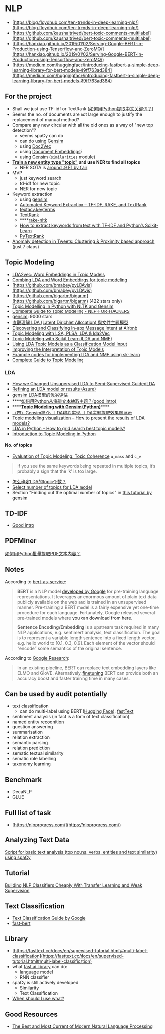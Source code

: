 # NLP

* [https://blog.floydhub.com/ten-trends-in-deep-learning-nlp/](https://blog.floydhub.com/ten-trends-in-deep-learning-nlp/)
* [https://github.com/kaushaltrivedi/bert-toxic-comments-multilabel](https://github.com/kaushaltrivedi/bert-toxic-comments-multilabel)
* [https://hanxiao.github.io/2019/01/02/Serving-Google-BERT-in-Production-using-Tensorflow-and-ZeroMQ/](https://hanxiao.github.io/2019/01/02/Serving-Google-BERT-in-Production-using-Tensorflow-and-ZeroMQ/)
* [https://medium.com/huggingface/introducing-fastbert-a-simple-deep-learning-library-for-bert-models-89ff763ad384](https://medium.com/huggingface/introducing-fastbert-a-simple-deep-learning-library-for-bert-models-89ff763ad384)

## For the project

* Shall we just use TF-idf or TextRank \([如何用Python提取中文关键词？](https://zhuanlan.zhihu.com/p/31870596)\)
* Seems the no. of documents are not large enough to justify the replacement of manual method?
* Compare any new circular with all the old ones as a way of "new top detection"?
  * seems spaCy can do
  * can do using [Gensim](https://radimrehurek.com/gensim/tut3.html)
  * using [Doc2Vec](https://github.com/RaRe-Technologies/gensim/blob/develop/docs/notebooks/doc2vec-lee.ipynb)
  * using [Document Embeddings](https://github.com/zalandoresearch/flair/blob/master/resources/docs/TUTORIAL_5_DOCUMENT_EMBEDDINGS.md)?
  * using [Gensim](https://nlpforhackers.io/topic-modeling/) \(`similarities` module\)
* [**Train a new entity type "topic"**](https://spacy.io/usage/training#example-new-entity-type) **and use NER to find all topics**
  * NER SOTA is [around .9 F1 by flair](https://github.com/zalandoresearch/flair)
* MVP
  * just keyword search
  * td-idf for new topic
  * NER for new topic
* Keyword extraction 
  * using [gensim](https://github.com/RaRe-Technologies/gensim/blob/develop/docs/notebooks/summarization_tutorial.ipynb)
  * [Automated Keyword Extraction – TF-IDF, RAKE, and TextRank](http://www.tiernok.com/posts/automated-keyword-extraction-tf-idf-rake-and-textrank.html)
  * [textacy.keyterms](https://chartbeat-labs.github.io/textacy/getting_started/quickstart.html#)
  * [TextRank](https://towardsdatascience.com/textrank-for-keyword-extraction-by-python-c0bae21bcec0)
  * \*\*\*\*[rake-nltk](https://github.com/csurfer/rake-nltk)
  * [How to extract keywords from text with TF-IDF and Python’s Scikit-Learn](https://www.freecodecamp.org/news/how-to-extract-keywords-from-text-with-tf-idf-and-pythons-scikit-learn-b2a0f3d7e667/)
  * [PyTextRank](https://medium.com/@aneesha/beyond-bag-of-words-using-pytextrank-to-find-phrases-and-summarize-text-f736fa3773c5)
* [Anomaly detection in Tweets: Clustering & Proximity based approach](https://medium.com/swlh/anomaly-detection-in-tweets-clustering-proximity-based-approach-58f8c22eed1e) \(just 7 claps\)

## Topic Modeling

* [LDA2vec: Word Embeddings in Topic Models](https://towardsdatascience.com/lda2vec-word-embeddings-in-topic-models-4ee3fc4b2843)
* [Combing LDA and Word Embeddings for topic modeling](https://towardsdatascience.com/combing-lda-and-word-embeddings-for-topic-modeling-fe4a1315a5b4)
* [https://github.com/bmabey/pyLDAvis](https://github.com/bmabey/pyLDAvis)
* [https://github.com/bigartm/bigartm](https://github.com/bigartm/bigartm) \(422 stars only\)
* [Topic Modelling in Python with NLTK and Gensim](https://towardsdatascience.com/topic-modelling-in-python-with-nltk-and-gensim-4ef03213cd21)
* [Complete Guide to Topic Modeling - NLP-FOR-HACKERS](https://nlpforhackers.io/topic-modeling/amp/)
* [gensim](https://github.com/RaRe-Technologies/gensim): 9000 stars
* [直觀理解 LDA \(Latent Dirichlet Allocation\) 與文件主題模型](https://medium.com/@tengyuanchang/%E7%9B%B4%E8%A7%80%E7%90%86%E8%A7%A3-lda-latent-dirichlet-allocation-%E8%88%87%E6%96%87%E4%BB%B6%E4%B8%BB%E9%A1%8C%E6%A8%A1%E5%9E%8B-ab4f26c27184)
* [Discovering and Classifying In-app Message Intent at Airbnb](https://medium.com/airbnb-engineering/discovering-and-classifying-in-app-message-intent-at-airbnb-6a55f5400a0c)
* [Topic Modeling with LSA, PLSA, LDA & lda2Vec](https://medium.com/nanonets/topic-modeling-with-lsa-psla-lda-and-lda2vec-555ff65b0b05)
* [Topic Modeling with Scikit Learn \(LDA and NMF\)](https://medium.com/mlreview/topic-modeling-with-scikit-learn-e80d33668730)
* [Using LDA Topic Models as a Classification Model Input](https://towardsdatascience.com/unsupervised-nlp-topic-models-as-a-supervised-learning-input-cf8ee9e5cf28)
* [Improving the Interpretation of Topic Models](https://towardsdatascience.com/improving-the-interpretation-of-topic-models-87fd2ee3847d)
* [Example codes for implementing LDA and NMF using sk-learn](https://towardsdatascience.com/topic-modeling-for-everybody-with-google-colab-2f5cdc99a647)
* [Complete Guide to Topic Modeling](https://nlpforhackers.io/topic-modeling/)

### LDA

* [How we Changed Unsupervised LDA to Semi-Supervised GuidedLDA](https://www.freecodecamp.org/news/how-we-changed-unsupervised-lda-to-semi-supervised-guidedlda-e36a95f3a164/)
* [Refining an LDA model or results \(Azure\)](https://docs.microsoft.com/en-us/azure/machine-learning/studio-module-reference/latent-dirichlet-allocation?fireglass_rsn=true#refining-an-lda-model-or-results)
* [gensim LDA模型的优劣评估](https://zhuanlan.zhihu.com/p/33053850)
* \*\*\*\*[如何用Python从海量文本抽取主题？\(good intro\)](https://zhuanlan.zhihu.com/p/28992175)
* \*\*\*\*[**Topic Modeling with Gensim \(Python\)**](https://www.machinelearningplus.com/nlp/topic-modeling-gensim-python/)\*\*\*\*
*  [（四）Gensim简介、LDA编程实现、LDA主题提取效果图展示](https://zhuanlan.zhihu.com/p/28830480)
* [Topic modeling visualization – How to present the results of LDA models?](https://www.machinelearningplus.com/nlp/topic-modeling-visualization-how-to-present-results-lda-models/)
* [LDA in Python – How to grid search best topic models?](https://www.machinelearningplus.com/nlp/topic-modeling-python-sklearn-examples/)
* [Introduction to Topic Modeling in Python](http://chdoig.github.io/pygotham-topic-modeling/#/)

#### No. of topics

* [Evaluation of Topic Modeling: Topic Coherence](https://datascienceplus.com/evaluation-of-topic-modeling-topic-coherence/) `u_mass` and `c_v`

> If you see the same keywords being repeated in multiple topics, it’s probably a sign that the ‘k’ is too large.

* [怎么确定LDA的topic个数？](https://www.zhihu.com/question/32286630)
* [Select number of topics for LDA model](https://cran.r-project.org/web/packages/ldatuning/vignettes/topics.html)
* Section "Finding out the optimal number of topics" in [this tutorial by gensim](https://github.com/RaRe-Technologies/gensim/blob/develop/docs/notebooks/gensim_news_classification.ipynb)

## TD-IDF

* [Good intro](https://taweihuang.hpd.io/2017/03/01/tfidf/)

## PDFMiner

[如何用Python批量提取PDF文本内容？](https://zhuanlan.zhihu.com/p/34819237)

## Notes

According to [bert-as-service](https://bert-as-service.readthedocs.io/en/latest/section/what-is-it.html):

> **BERT** is a NLP model [developed by Google](https://github.com/google-research/bert) for pre-training language representations. It leverages an enormous amount of plain text data publicly available on the web and is trained in an unsupervised manner. Pre-training a BERT model is a fairly expensive yet one-time procedure for each language. Fortunately, Google released several pre-trained models where [you can download from here](https://github.com/google-research/bert#pre-trained-models).
>
> **Sentence Encoding/Embedding** is a upstream task required in many NLP applications, e.g. sentiment analysis, text classification. The goal is to represent a variable length sentence into a fixed length vector, e.g. hello world to \[0.1, 0.3, 0.9\]. Each element of the vector should “encode” some semantics of the original sentence.

According to [Google Research](https://colab.research.google.com/github/google-research/bert/blob/master/predicting_movie_reviews_with_bert_on_tf_hub.ipynb#scrollTo=xiYrZKaHwV81):

> In an existing pipeline, BERT can replace text embedding layers like ELMO and GloVE. Alternatively, [finetuning](http://wiki.fast.ai/index.php/Fine_tuning) BERT can provide both an accuracy boost and faster training time in many cases.

## Can be used by audit potentially

* text classification
  * can do multi-label using BERT \([Hugging Face](https://medium.com/huggingface/multi-label-text-classification-using-bert-the-mighty-transformer-69714fa3fb3d)\), [fastText](https://fasttext.cc/docs/en/supervised-tutorial.html#multi-label-classification)
* sentiment analysis \(in fact is a form of text classification\)
* named entity recognition
* question answering
* summarisation
* relation extraction
* semantic parsing
* relation prediction
* sematic textual similarity
* sematic role labelling
* taxonomy learning

## Benchmark

* DecaNLP
* GLUE

## Full list of task

* [https://nlpprogress.com/](https://nlpprogress.com/)



## Analyzing Text Data

[Script for basic text analysis \(top nouns, verbs, entities and text similarity\) using spaCy](https://towardsdatascience.com/reliving-avengers-infinity-war-with-spacy-and-natural-language-processing-2abcb48e4ba1)

## Tutorial

[Building NLP Classifiers Cheaply With Transfer Learning and Weak Supervision](https://towardsdatascience.com/a-technique-for-building-nlp-classifiers-efficiently-with-transfer-learning-and-weak-supervision-a8e2f21ca9c8)

## Text Classification

* [Text Classification Guide by Google](https://developers.google.com/machine-learning/guides/text-classification/)
* [fast-bert](https://github.com/kaushaltrivedi/fast-bert)



## Library

* [https://fasttext.cc/docs/en/supervised-tutorial.html\#multi-label-classification](https://fasttext.cc/docs/en/supervised-tutorial.html#multi-label-classification)
* what [fast.ai library](https://docs.fast.ai/text.html) can do:
  * language model
  * RNN classifier
* spaCy is still actively developed
  * Similarity
  * Text Classification
* [When should I use what?](https://spacy.io/usage/facts-figures#comparison-usage)

## Good Resources

* [The Best and Most Current of Modern Natural Language Processing](https://medium.com/huggingface/the-best-and-most-current-of-modern-natural-language-processing-5055f409a1d1)



